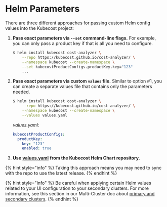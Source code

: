 # Helm Parameters

There are three different approaches for passing custom Helm config values into the Kubecost project:

1.  **Pass exact parameters via `--set` command-line flags.** For example, you can only pass a product key if that is all you need to configure.

    ```bash
    $ helm install kubecost cost-analyzer \
        --repo https://kubecost.github.io/cost-analyzer/ \
        --namespace kubecost --create-namespace \
        --set kubecostProductConfigs.productKey.key="123"
        ...
    ```
2.  **Pass exact parameters via custom `values` file.** Similar to option #1, you can create a separate values file that contains only the parameters needed.

    ```bash
    $ helm install kubecost cost-analyzer \
        --repo https://kubecost.github.io/cost-analyzer/ \
        --namespace kubecost --create-namespace \
        --values values.yaml
    ```

    _values.yaml:_

    ```yaml
    kubecostProductConfigs:
      productKey: 
        key: "123"
        enabled: true
    ```
3. **Use** [**values.yaml**](https://github.com/kubecost/cost-analyzer-helm-chart/blob/master/cost-analyzer/values.yaml) **from the Kubecost Helm Chart repository.**

{% hint style="info" %}
Taking this approach means you may need to sync with the repo to use the latest release.
{% endhint %}

{% hint style="info" %}
Be careful when applying certain Helm values related to your UI configuration to your secondary clusters. For more information, see this section in our Multi-Cluster doc about [primary and secondary clusters](https://docs.kubecost.com/install-and-configure/install/multi-cluster#primary-and-secondary-clusters).
{% endhint %}
